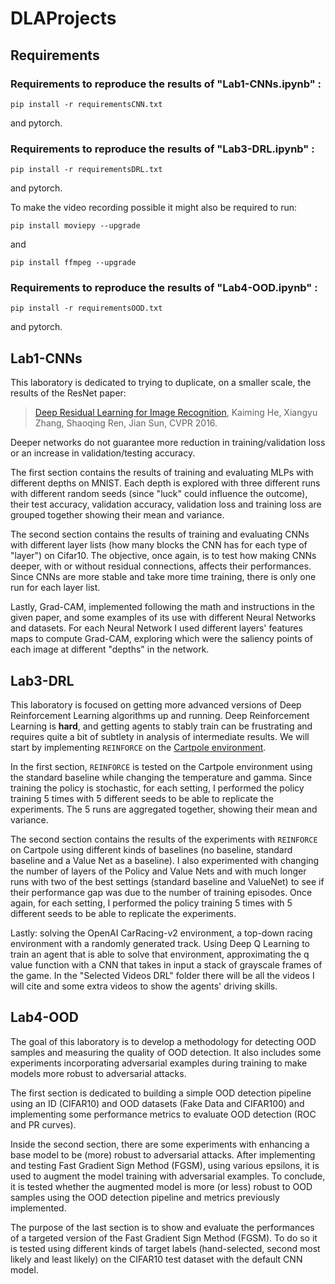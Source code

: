 # DLAProjects

## Requirements
### Requirements to reproduce the results of "Lab1-CNNs.ipynb" :

```
pip install -r requirementsCNN.txt
```
and pytorch.

### Requirements to reproduce the results of "Lab3-DRL.ipynb" : 

```
pip install -r requirementsDRL.txt
```
and pytorch.
 
To make the video recording possible it might also be required to run:
```
pip install moviepy --upgrade
```
and
```
pip install ffmpeg --upgrade
```

### Requirements to reproduce the results of "Lab4-OOD.ipynb" :

```
pip install -r requirementsOOD.txt
```
and pytorch.


## Lab1-CNNs

This laboratory is dedicated to trying to duplicate, on a smaller scale, the results of the ResNet paper:

> [Deep Residual Learning for Image Recognition](https://arxiv.org/abs/1512.03385), Kaiming He, Xiangyu Zhang, Shaoqing Ren, Jian Sun, CVPR 2016.

Deeper networks do not guarantee more reduction in training/validation loss or an increase in validation/testing accuracy.

The first section contains the results of training and evaluating MLPs with different depths on MNIST. Each depth is explored with three different runs with different random seeds (since "luck" could influence the outcome), their test accuracy, validation accuracy, validation loss and training loss are grouped together showing their mean and variance.

The second section contains the results of training and evaluating CNNs with different layer lists (how many blocks the CNN has for each type of "layer") on Cifar10.
The objective, once again, is to test how making CNNs deeper, with or without residual connections, affects their performances. Since CNNs are more stable and take more time training, there is only one run for each layer list.

Lastly, Grad-CAM, implemented following the math and instructions in the given paper, and some examples of its use with different Neural Networks and datasets. For each Neural Network I used different layers' features maps to compute Grad-CAM, exploring which were the saliency points of each image at different "depths" in the network.


## Lab3-DRL

This laboratory is focused on getting more advanced versions of Deep Reinforcement Learning algorithms up and running. Deep Reinforcement Learning is **hard**, and getting agents to stably train can be frustrating and requires quite a bit of subtlety in analysis of intermediate results. We will start by implementing `REINFORCE` on the [Cartpole environment](https://gymnasium.farama.org/environments/classic_control/cart_pole/).

In the first section, `REINFORCE` is tested on the Cartpole environment using the standard baseline while changing the temperature and gamma.
Since training the policy is stochastic, for each setting, I performed the policy training 5 times with 5 different seeds to be able to replicate the experiments. The 5 runs are aggregated together, showing their mean and variance.

The second section contains the results of the experiments with `REINFORCE` on Cartpole using different kinds of baselines (no baseline, standard baseline and a Value Net as a baseline). I also experimented with changing the number of layers of the Policy and Value Nets and with much longer runs with two of the best settings (standard baseline and ValueNet) to see if their performance gap was due to the number of training episodes.
Once again, for each setting, I performed the policy training 5 times with 5 different seeds to be able to replicate the experiments.

Lastly: solving the OpenAI CarRacing-v2 environment, a top-down racing environment with a randomly generated track. Using Deep Q Learning to train an agent that is able to solve that environment, approximating the q value function with a CNN that takes in input a stack of grayscale frames of the game. In the "Selected Videos DRL" folder there will be all the videos I will cite and some extra videos to show the agents' driving skills.


## Lab4-OOD

The goal of this laboratory is to develop a methodology for detecting OOD samples and measuring the quality of OOD detection. It also includes some experiments incorporating adversarial examples during training to make models more robust to adversarial attacks.

The first section is dedicated to building a simple OOD detection pipeline using an ID (CIFAR10) and OOD datasets (Fake Data and CIFAR100) and implementing some performance metrics to evaluate OOD detection (ROC and PR curves).

Inside the second section, there are some experiments with enhancing a base model to be (more) robust to adversarial attacks. After implementing and testing Fast Gradient Sign Method (FGSM), using various epsilons, it is used to augment the model training with adversarial examples. To conclude, it is tested whether the augmented model is more (or less) robust to OOD samples using the OOD detection pipeline and metrics previously implemented.

The purpose of the last section is to show and evaluate the performances of a targeted version of the Fast Gradient Sign Method (FGSM). To do so it is tested using different kinds of target labels (hand-selected, second most likely and least likely) on the CIFAR10 test dataset with the default CNN model.